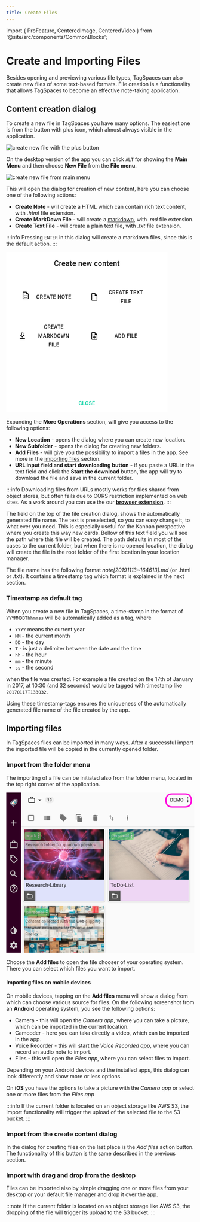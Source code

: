 ```yaml
---
title: Create Files
---
```


import { ProFeature, CenteredImage, CenteredVideo } from '@site/src/components/CommonBlocks';

# Create and Importing Files

Besides opening and previewing various file types, TagSpaces can also create new files of some text-based formats. File creation is a functionality that allows TagSpaces to become an effective note-taking application.

## Content creation dialog

To create a new file in TagSpaces you have many options. The easiest one is from the button with plus icon, which almost always visible in the application.

![create new file with the plus button](/media/create-new-plusbutton.svg)

On the desktop version of the app you can click `ÀLT` for showing the **Main Menu** and then choose **New File** from the **File menu**.

![create new file from main menu](/media/create-new-file-menu.png)

This will open the dialog for creation of new content, here you can choose one of the following actions:

- **Create Note** - will create a HTML which can contain rich text content, with _.html_ file extension.
- **Create MarkDown File** - will create a [markdown](https://en.wikipedia.org/wiki/Markdown), with _.md_ file extension.
- **Create Text File** - will create a plain text file, with _.txt_ file extension.

:::info
Pressing `ENTER` in this dialog will create a markdown files, since this is the default action.
:::

![screenshot showing the create new content dialog](/media/tagspaces-create-content-dialog.png)

Expanding the **More Operations** section, will give you access to the following options:

- **New Location** - opens the dialog where you can create new location.
- **New Subfolder** - opens the dialog for creating new folders.
- **Add Files** - will give you the possibility to import a files in the app. See more in the [importing files](#importing-files) section.
- **URL input field and start downloading button** - if you paste a URL in the text field and click the **Start the download** button, the app will try to download the file and save in the current folder.

:::info
Downloading files from URLs mostly works for files shared from object stores, but often fails due to CORS restriction implemented on web sites. As a work around you can use the our **[browser extension](/web-clipper)**.
:::

The field on the top of the file creation dialog, shows the automatically generated file name. The text is preselected, so you can easy change it, to what ever you need. This is especially useful for the Kanban perspective where you create this way new cards. Bellow of this text field you will see the path where this file will be created. The path defaults in most of the cases to the current folder, but when there is no opened location, the dialog will create the file in the root folder of the first location in your location manager.

The file name has the following format _note[20191113~164613].md_ (or .html or .txt). It contains a timestamp tag which format is explained in the next section.

### Timestamp as default tag

When you create a new file in TagSpaces, a time-stamp in the format of `YYYMMDDThhmmss` will be automatically added as a tag, where

- `YYYY` means the current year
- `MM` - the current month
- `DD` - the day
- `T` - is just a delimiter between the date and the time
- `hh` - the hour
- `mm` - the minute
- `ss` - the second

when the file was created. For example a file created on the 17th of January in 2017, at 10:30 (and 32 seconds) would be tagged with timestamp like `20170117T133032`.

Using these timestamp-tags ensures the uniqueness of the automatically generated file name of the file created by the app.

<!-- Such timestamps make it possible to easily group files from different locations based on the time of creation. Of course this would be possible by reading the same information from the file system, but tagging with the timestamp allows for greater flexibility. For example you can change the timestamp to anything you like, while keeping the original creation modification date of the file, and tagging the file will allow you to use TagSpaces's powerful grouping and organizing features in the same place you manage other tags. -->

## Importing files

In TagSpaces files can be imported in many ways. After a successful import the imported file will be copied in the currently opened folder.

### Import from the folder menu

The importing of a file can be initiated also from the folder menu, located in the top right corner of the application.

![screenshot showing how to open the folder menu](/media/tagspaces-open-folder-context-menu.png)

Choose the **Add files** to open the file chooser of your operating system. There you can select which files you want to import.

#### Importing files on mobile devices

On mobile devices, tapping on the **Add files** menu will show a dialog from which can choose various source for files. On the following screenshot from an **Android** operating system, you see the following options:

- Camera - this will open the _Camera app_, where you can take a picture, which can be imported in the current location.
- Camcoder - here you can taka directly a video, which can be imported in the app.
- Voice Recorder - this will start the _Voice Recorded app_, where you can record an audio note to import.
- Files - this will open the _Files app_, where you can select files to import.

Depending on your Android devices and the installed apps, this dialog can look differently and show more or less options.

<CenteredImage
    caption="Importing files on mobile devices"
    src="/media/tagspaces-mobile-import.jpg"
    showCaption
    maxWidth="300px"
  />

On **iOS** you have the options to take a picture with the _Camera app_ or select one or more files from the _Files app_

:::info
If the current folder is located on an object storage like AWS S3, the import functionality will trigger the upload of the selected file to the S3 bucket.
:::

### Import from the create content dialog

In the dialog for creating files on the last place is the _Add files_ action button. The functionality of this button is the same described in the previous section.

### Import with drag and drop from the desktop

Files can be imported also by simple dragging one or more files from your desktop or your default file manager and drop it over the app.

<CenteredVideo
    caption="Importing files with drag and drop from the desktop"
    src="/media/import-files-with-dnd.mp4"
    posterUrl="/media/import-files-with-dnd.jpg"
    maxWidth="100%"
    autoPlay
    showCaption
  />

:::note
If the current folder is located on an object storage like AWS S3, the dropping of the file will trigger its upload to the S3 bucket.
:::
